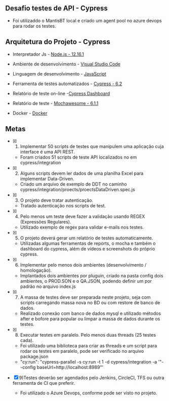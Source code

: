 ## Desafio testes de API - Cypress
- Foi utilizaddo o MantisBT local e criado um agent pool no azure devops para rodar os testes.

## Arquitetura do Projeto - Cypress

- Interpretador Js - [Node.js - 12.16.1](https://nodejs.org/en/)

- Ambiente de desenvolvimento - [Visual Studio Code](https://code.visualstudio.com)

- Linguagem de desenvolvimento - [JavaScript](https://www.javascript.com)

- Ferramenta de testes automatizados - [Cypress - 6.2](http://cypress.io)

- Relatório de teste on-line -[Cypress Dashboard](https://dashboard.cypress.io/)

- Relatório de teste - [Mochawesome - 6.1.1](https://www.npmjs.com/package/mochawesome)

- Docker - [Docker](https://www.docker.com/get-started)

## Metas

- [x]	1) Implementar 50 scripts de testes que manipulem uma aplicação cuja interface é uma API REST. 
	- Foram criados 51 scripts de teste API localizados no em cypress/integration

- [x]	2) Alguns scripts devem ler dados de uma planilha Excel para implementar Data-Driven.
	- Criado um arquivo de exemplo de DDT no caminho cypress/integration/proects/proectsDataDriven.spec.js

- [x]	3) O projeto deve tratar autenticação.
	- Tratado autenticação nos scripts de test.

- [x]	4) Pelo menos um teste deve fazer a validação usando REGEX (Expressões Regulares).
	- Utilizado exemplo de regex para validar e-mails nos testes.

- [x]	5) O projeto deverá gerar um relatório de testes automaticamente.
	- Utilizadas algumas ferramentas de reports, o mocha e também o dashboard do cypress, além de vídeos e screenshots do próprio cypress.

- [x]	6) Implementar pelo menos dois ambientes (desenvolvimento / homologação).
	- Implantados dois ambientes por pluguin, criado na pasta config dois ambientes, o PROD.SON e o QA.JSON, podendo definir um por padrão no arquivo index.js

- [x]	7) A massa de testes deve ser preparada neste projeto, seja com scripts carregando massa nova no BD ou com restore de banco de dados.
	- Realizado conexão com banco de dados mysql e utilizado métodos after e bofore para popular ou limpar a massa de dados durante os testes.

- [x]	8) Executar testes em paralelo. Pelo menos duas threads (25 testes cada).
	- Foi utilizado uma biblioteca para criar as threads e um script para rodar os testes em paralelo, pode ser verificado no arquivo package.json
	- "cy:run": "cypress-parallel -s cy:run -t 1 -d cypress/integration -a '\"--config baseUrl=http://localhost:8989\"'

- [x]	9)Testes deverão ser agendados pelo Jenkins, CircleCI, TFS ou outra ferramenta de CI que preferir.
	- Foi utilizado o Azure Devops, conforme pode ser visto no projeto.
